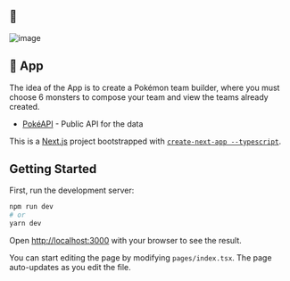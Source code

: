 ## 📸
![image](https://user-images.githubusercontent.com/49247275/141767969-d958f012-2f6a-4967-8ead-a90e86d377b2.png)
## 📱 App

The idea of the App is to create a Pokémon team builder, where you must choose 6 monsters to compose your team and view the teams already created.

- [PokéAPI](https://pokeapi.co/docs/v2#pokemon) - Public API for the data

This is a [Next.js](https://nextjs.org/) project bootstrapped with [`create-next-app --typescript`](https://github.com/vercel/next.js/tree/canary/packages/create-next-app).

## Getting Started

First, run the development server:

```bash
npm run dev
# or
yarn dev
```

Open [http://localhost:3000](http://localhost:3000) with your browser to see the result.

You can start editing the page by modifying `pages/index.tsx`. The page auto-updates as you edit the file.


